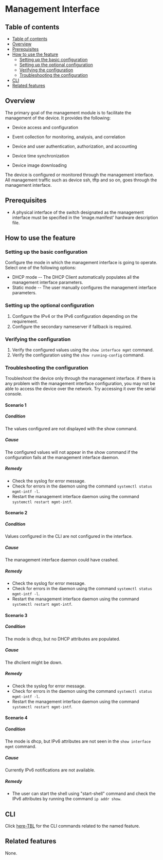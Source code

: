 # Management Interface
## Table of contents
- [Table of contents](#table-of-contents)
- [Overview](#overview)
- [Prerequisites](#prerequisites)
- [How to use the feature](#how-to-use-the-feature)
	- [Setting up the basic configuration](#setting-up-the-basic-configuration)
	- [Setting up the optional configuration](#setting-up-the-optional-configuration)
	- [Verifying the configuration](#verifying-the-configuration)
	- [Troubleshooting the configuration](#troubleshooting-the-configuration)
- [CLI](#cli)
- [Related features](#related-features)


## Overview
The primary goal of the management module is to facilitate the management of the device. It provides the following:

- Device access and configuration

- Event collection for monitoring, analysis, and correlation

- Device and user authentication, authorization, and accounting

- Device time synchronization

- Device image downloading

The device is configured or monitored through the management interface. All management traffic such as device ssh, tftp and so on, goes through the management interface.

## Prerequisites
- A physical interface of the switch designated as the management interface must be specified in the 'image.manifest' hardware description file.

## How to use the feature

### Setting up the basic configuration

 Configure the mode in which the management interface is going to operate. Select one of the following options:
- DHCP mode -- The DHCP Client automatically populates all the management interface parameters.
- Static mode -- The user manually configures the management interface parameters.

### Setting up the optional configuration

 1. Configure the IPv4 or the IPv6 configuration depending on the requirement.
 2. Configure the secondary nameserver if fallback is required.

### Verifying the configuration

 1. Verify the configured values using the `show interface mgmt` command.
 2. Verify the configuration using the `show running-config` command.

### Troubleshooting the configuration
Troubleshoot the device only through the management interface. if there is any problem with the management interface configuration, you may not be able to access the device over the network. Try accessing it over the serial console.
#### Scenario 1
##### Condition
The values configured are not displayed with the show command.
##### Cause
The configured values will not appear in the show command if the configuration fails at the management interface daemon.
##### Remedy
- Check the syslog for error message.
- Check for errors in the daemon using the command `systemctl status mgmt-intf -l`.
- Restart the management interface daemon using the command `systemctl restart mgmt-intf`.

#### Scenario 2
##### Condition
Values configured in the CLI are not configured in the interface.
##### Cause
The management interface daemon could have crashed.
##### Remedy
- Check the syslog for error message.
- Check for errors in the daemon using the command `systemctl status mgmt-intf -l`.
- Restart the management interface daemon using the command `systemctl restart mgmt-intf`.

#### Scenario 3
##### Condition
The mode is dhcp, but no DHCP attributes are populated.
##### Cause
The dhclient might be down.
##### Remedy
- Check the syslog for error message.
- Check for errors in the daemon using the command `systemctl status mgmt-intf -l`.
- Restart the management interface daemon using the command `systemctl restart mgmt-intf`.

#### Scenario 4
##### Condition
The mode is dhcp, but IPv6 attributes are not seen in the `show interface mgmt` command.
##### Cause
Currently IPv6 notifications are not available.
##### Remedy
- The user can start the shell using "start-shell" command and check the IPv6 attributes by running the command `ip addr show`.

## CLI
Click [here-TBL](https://openswitch.net/cli_feature_name.html#cli_command_anchor) for the CLI commands related to the named feature.

## Related features
None.
